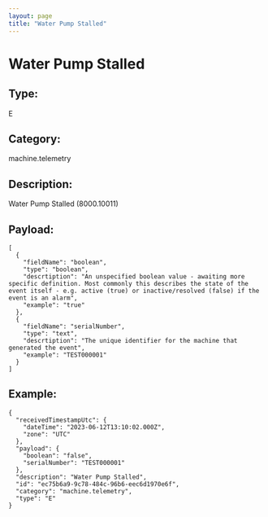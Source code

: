 ```yaml
---
layout: page
title: "Water Pump Stalled"
---
```


# Water Pump Stalled

## Type:

E

## Category:

machine.telemetry

## Description: 

Water Pump Stalled (8000.10011)

## Payload:

```
[
  {
    "fieldName": "boolean",
    "type": "boolean",
    "descrtiption": "An unspecified boolean value - awaiting more specific definition. Most commonly this describes the state of the event itself - e.g. active (true) or inactive/resolved (false) if the event is an alarm",
    "example": "true"
  },
  {
    "fieldName": "serialNumber",
    "type": "text",
    "descrtiption": "The unique identifier for the machine that generated the event",
    "example": "TEST000001"
  }
]
```

## Example:

```
{
  "receivedTimestampUtc": {
    "dateTime": "2023-06-12T13:10:02.000Z",
    "zone": "UTC"
  },
  "payload": {
    "boolean": "false",
    "serialNumber": "TEST000001"
  },
  "description": "Water Pump Stalled",
  "id": "ec75b6a9-9c78-484c-96b6-eec6d1970e6f",
  "category": "machine.telemetry",
  "type": "E"
}
```
